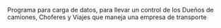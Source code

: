 Programa para carga de datos, para llevar un control de los Dueños de camiones, Choferes y Viajes que maneja una empresa de transporte
